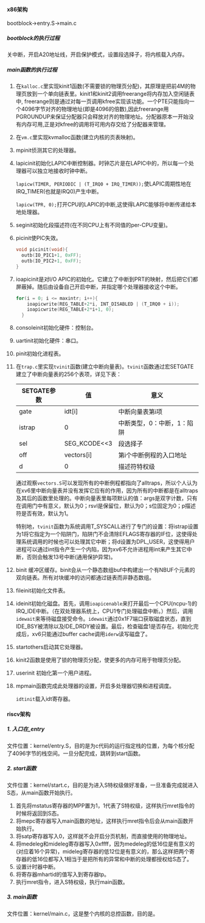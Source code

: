 #### x86架构

bootblock->entry.S->main.c

##### bootblock的执行过程

关中断，开启A20地址线，开启保护模式，设置段选择子，将内核载入内存。

##### main函数的执行过程

1. 在`kalloc.c`里实现kinit1函数(不需要锁的物理页分配)，其原理是把前4M的物理页放到一个单向链表里。kinit1和kinit2调用freerange将内存加入空闲链表中, freerange则是通过对每一页调用kfree实现该功能。一个PTE只能指向一个4096字节对齐的物理地址(即是4096的倍数),因此freerange用PGROUNDUP来保证分配器只会释放对齐的物理地址。分配器原本一开始没有内存可用,正是对kfree的调用将可用内存交给了分配器来管理。

2. 在`vm.c`里实现kvmalloc函数(建立内核的页表映射)。

3. mpinit侦测其它的处理器。

4. lapicinit初始化LAPIC中断控制器。时钟芯片是在LAPIC中的，所以每一个处理器可以独立地接收时钟中断。

   `lapicw(TIMER, PERIODIC | (T_IRQ0 + IRQ_TIMER));`使LAPIC周期性地在IRQ_TIMER(也就是IRQ0)产生中断。

   `lapicw(TPR, 0);`打开CPU的LAPIC的中断,这使得LAPIC能够将中断传递给本地处理器。

5. seginit初始化段描述符(在不同CPU上有不同值的per-CPU变量)。

6. picinit使PIC失效。

   ```c
   void picinit(void){
     outb(IO_PIC1+1, 0xFF);
     outb(IO_PIC2+1, 0xFF);
   }
   ```

7. ioapicinit是对I/O APIC的初始化。它建立了中断到PRT的映射，然后把它们都屏蔽掉。随后由设备自己开启中断，并指定哪个处理器接收这个中断。

   ```c
   for(i = 0; i <= maxintr; i++){
       ioapicwrite(REG_TABLE+2*i, INT_DISABLED | (T_IRQ0 + i));
       ioapicwrite(REG_TABLE+2*i+1, 0);
     }
   ```

8. consoleinit初始化硬件：控制台。

9. uartinit初始化硬件：串口。

10. pinit初始化进程表。

11. 在`trap.c`里实现`tvinit`函数(建立中断向量表)。`tvinit`函数通过宏SETGATE建立了中断向量表的256个表项，详见下表：

    | SETGATE参数 | 值           | 意义                       |
    | ----------- | ------------ | -------------------------- |
    | gate        | idt[i]       | 中断向量表第i项            |
    | istrap      | 0            | 中断类型，0：中断，1：陷阱 |
    | sel         | SEG_KCODE<<3 | 段选择子                   |
    | off         | vectors[i]   | 第i个中断例程的入口地址    |
    | d           | 0            | 描述符特权级               |

    通过观察`vectors.S`可以发现所有的中断例程都指向了alltraps，所以个人认为在xv6里中断向量表并没有发挥它应有的作用，因为所有的中断都是在alltraps及其后的函数里处理的。中断向量表里每项默认的值：args是双字计数，只有在调用门中有意义，默认为0；rsvl是保留位，默认为0；s位固定为0；p描述符是否有效，默认为1。

    特别地，`tvinit`函数为系统调用T_SYSCALL进行了专门的设置：将istrap设置为1将它指定为一个陷阱门，陷阱门不会清除EFLAGS寄存器的IF位，这使得处理系统调用的时候也可以处理其它中断；将d设置为DPL_USER，这使得用户进程可以通过int指令产生一个内陷，因为xv6不允许进程用int来产生其它中断，否则会触发13号中断(通用保护异常)。

12. binit 缓冲区缓存。binit会从一个静态数组buf中构建出一个有NBUF个元素的双向链表。所有对块缓冲的访问都通过链表而非静态数组。

13. fileinit初始化文件表。

14. ideinit初始化磁盘。首先，调用`ioapicenable`来打开最后一个CPU(ncpu-1)的IRQ_IDE中断。（在双处理器系统上，CPU1专门处理磁盘中断。）然后，调用`idewait`来等待磁盘接受命令。`idewait`通过0x1F7端口获取磁盘状态，直到IDE_BSY被清除以及IDE_DRDY被设置。最后，检查磁盘1是否存在。初始化完成后，xv6只能通过buffer cache调用`iderw`读写磁盘了。

15. startothers启动其它处理器。

16. kinit2函数是使用了锁的物理页分配，使更多的内存可用于物理页分配。

17. userinit 初始化第一个用户进程。

18. mpmain函数完成此处理器的设置，开启多处理器切换和进程调度。

    `idtinit`载入idt寄存器。

#### riscv架构

##### 1. 入口在_entry

文件位置：kernel/entry.S，目的是为c代码的运行指定栈的位置，为每个核分配了4096字节的栈空间。一旦分配完成，跳转到start函数。

##### 2. start函数

文件位置：kernel/start.c，目的是为进入S特权级做好准备，一旦准备完成就进入S态，从main函数开始执行。

1. 首先将mstatus寄存器的MPP置为1，1代表了S特权级，这样执行mret指令的时候将返回到S态。
2. 将mepc寄存器写入main函数的地址，这样执行mret指令后会从main函数开始执行。
3. 将satp寄存器写入0，这样就不会开启分页机制，而直接使用的物理地址。
4. 将medeleg和mideleg寄存器写入0xffff，因为medeleg的低16位是有意义的(对应着16个异常)，mideleg寄存器的低12位是有意义的，那么这样把两个寄存器的低16位都写入1相当于是把所有的异常和中断的处理都授权给S态了。
5. 设置计时器中断。
6. 将寄存器mhartid的值写入到寄存器tp。
7. 执行mret指令，进入S特权级，执行main函数。

##### 3. main函数

文件位置：kernel/main.c，这是整个内核的总控函数，目的是。

